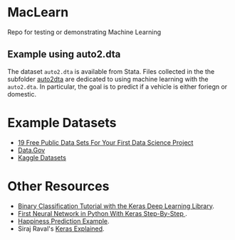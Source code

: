 # MacLearn

Repo for testing or demonstrating Machine Learning

## Example using auto2.dta

The dataset `auto2.dta` is available from Stata. Files collected in the the subfolder [auto2dta](https://github.com/adamrossnelson/MacLearn/auto2dta/) are dedicated to using machine learning with the `auto2.dta`. In particular, the goal is to predict if a vehicle is either foriegn or domestic.


# Example Datasets

* [19 Free Public Data Sets For Your First Data Science Project](https://www.springboard.com/blog/free-public-data-sets-data-science-project/)
* [Data.Gov](https://www.data.gov/)
* [Kaggle Datasets](https://www.kaggle.com/datasets)

# Other Resources

* [Binary Classification Tutorial with the Keras Deep Learning Library](https://machinelearningmastery.com/binary-classification-tutorial-with-the-keras-deep-learning-library/).
* [First Neural Network in Python With Keras Step-By-Step
](https://machinelearningmastery.com/tutorial-first-neural-network-python-keras/).
* [Happiness Prediction Example](https://github.com/kudchikarsk/happiness-prediction/blob/master/LearnHappiness.ipynb).
* Siraj Raval's [Keras Explained](https://www.youtube.com/watch?v=j_pJmXJwMLA&t=43s).
